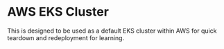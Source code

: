 # AWS EKS Cluster
This is designed to be used as a default EKS cluster within AWS for quick teardown and redeployment for learning.
